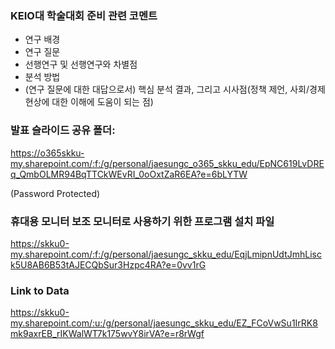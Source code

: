 ### KEIO대 학술대회 준비 관련 코멘트
- 연구 배경
- 연구 질문 
- 선행연구 및 선행연구와 차별점 
- 분석 방법
- (연구 질문에 대한 대답으로서) 핵심 분석 결과, 그리고 시사점(정책 제언, 사회/경제 현상에 대한 이해에 도움이 되는 점)

### 발표 슬라이드 공유 폴더: 
https://o365skku-my.sharepoint.com/:f:/g/personal/jaesungc_o365_skku_edu/EpNC619LvDREq_QmbOLMR94BqTTCkWEvRI_0oOxtZaR6EA?e=6bLYTW

(Password Protected)

### 휴대용 모니터 보조 모니터로 사용하기 위한 프로그램 설치 파일
https://skku0-my.sharepoint.com/:f:/g/personal/jaesungc_skku_edu/EqjLmipnUdtJmhLisck5U8AB6B53tAJECQbSur3Hzpc4RA?e=0vv1rG

### Link to Data
https://skku0-my.sharepoint.com/:u:/g/personal/jaesungc_skku_edu/EZ_FCoVwSu1IrRK8mk9axrEB_rIKWalWT7k175wvY8irVA?e=r8rWgf
